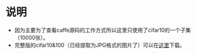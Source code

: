说明
===============================================
*	因为主要为了查看caffe源码的工作方式所以这里只使用了cifar10的一个子集（10000张）。
*	完整版的cifar10&100（已经提取为JPG格式的图片了）可以在[这里][1]下载。




[1]:https://pan.baidu.com/s/1c2tXlss#list/path=%2F